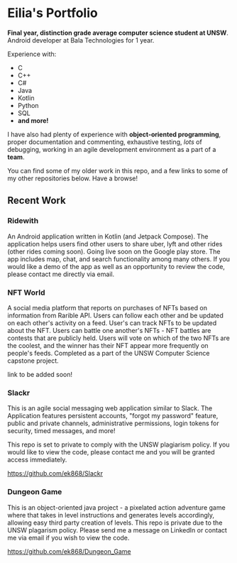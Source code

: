 # Eilia's Portfolio

**Final year, distinction grade average computer science student at UNSW**.
Android developer at Bala Technologies for 1 year.

Experience with:
- C
- C++
- C#
- Java
- Kotlin
- Python
- SQL
- **and more!**

I have also had plenty of experience with **object-oriented programming**, proper documentation and commenting, exhaustive testing, *lots* of debugging, working in an agile development environment as a part of a **team**.

You can find some of my older work in this repo, and a few links to some of my other repositories below. Have a browse!

## Recent Work

### Ridewith
An Android application written in Kotlin (and Jetpack Compose). The application helps users find other users to share uber, lyft and other rides (other rides coming soon). Going live soon on the Google play store. The app includes map, chat, and search functionality among many others. If you would like a demo of the app as well as an opportunity to review the code, please contact me directly via email.

### NFT World
A social media platform that reports on purchases of NFTs based on information from Rarible API. Users can follow each other and be updated on each other's activity on a feed. User's can track NFTs to be updated about the NFT. Users can battle one another's NFTs - NFT battles are contests that are publicly held. Users will vote on which of the two NFTs are the coolest, and the winner has their NFT appear more frequently on people's feeds. Completed as a part of the UNSW Computer Science capstone project.

link to be added soon!


### Slackr
This is an agile social messaging web application similar to Slack. The Application features persistent accounts, "forgot my password" feature, public and private channels, administrative permissions, login tokens for security, timed messages, and more!

This repo is set to private to comply with the UNSW plagiarism policy. If you would like to view the code, please contact me and you will be granted access immediately.

https://github.com/ek868/Slackr

### Dungeon Game
This is an object-oriented java project - a pixelated action adventure game where that takes in level instructions and generates levels accordingly, allowing easy third party creation of levels. This repo is private due to the UNSW plagarism policy. Please send me a message on LinkedIn or contact me via email if you wish to view the code.

https://github.com/ek868/Dungeon_Game





